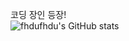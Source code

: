 코딩 장인 등장!  
![fhdufhdu's GitHub stats](https://github-readme-stats.vercel.app/api?username=fhdufhdu&show_icons=true&theme=radical)




